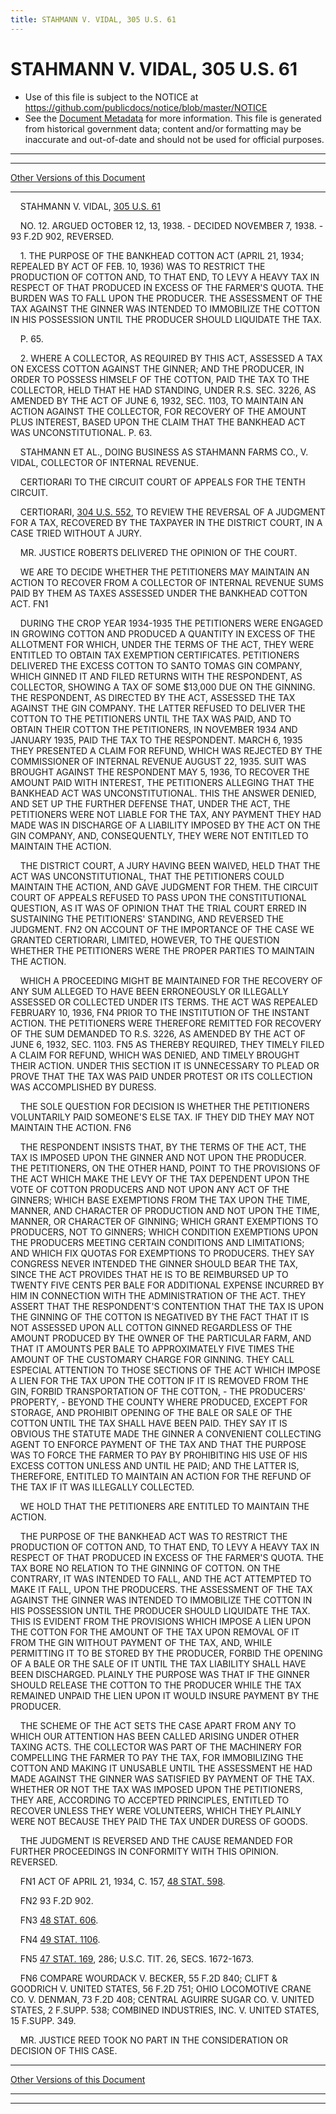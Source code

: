 ```yaml
---
title: STAHMANN V. VIDAL, 305 U.S. 61
---
```


# STAHMANN V. VIDAL, 305 U.S. 61

* Use of this file is subject to the NOTICE at https://github.com/publicdocs/notice/blob/master/NOTICE
* See the [Document Metadata](../../../index.md) for more information.
  This file is generated from historical government data; content and/or formatting may be inaccurate and out-of-date and should not be used for official purposes.

----------
----------

[Other Versions of this Document](https://publicdocs.github.io/go/links?ns=uslm-x&ref=%2Fus%2Fcourts%2Fscotus%2FusReporter%2F305%2F61)

----------

    STAHMANN V. VIDAL, [305 U.S. 61][/us/courts/scotus/usReporter/305/61]

    NO. 12.  ARGUED OCTOBER 12, 13, 1938.  - DECIDED NOVEMBER 7, 1938.  - 93 F.2D 902, REVERSED.

    1.  THE PURPOSE OF THE BANKHEAD COTTON ACT (APRIL 21, 1934; REPEALED BY ACT OF FEB. 10, 1936) WAS TO RESTRICT THE PRODUCTION OF COTTON AND, TO THAT END, TO LEVY A HEAVY TAX IN RESPECT OF THAT PRODUCED IN EXCESS OF THE FARMER'S QUOTA.  THE BURDEN WAS TO FALL UPON THE PRODUCER.  THE ASSESSMENT OF THE TAX AGAINST THE GINNER WAS INTENDED TO IMMOBILIZE THE COTTON IN HIS POSSESSION UNTIL THE PRODUCER SHOULD LIQUIDATE THE TAX.

    P. 65.

    2.  WHERE A COLLECTOR, AS REQUIRED BY THIS ACT, ASSESSED A TAX ON EXCESS COTTON AGAINST THE GINNER; AND THE PRODUCER, IN ORDER TO POSSESS HIMSELF OF THE COTTON, PAID THE TAX TO THE COLLECTOR, HELD THAT HE HAD STANDING, UNDER R.S. SEC. 3226, AS AMENDED BY THE ACT OF JUNE 6, 1932, SEC. 1103, TO MAINTAIN AN ACTION AGAINST THE COLLECTOR, FOR RECOVERY OF THE AMOUNT PLUS INTEREST, BASED UPON THE CLAIM THAT THE BANKHEAD ACT WAS UNCONSTITUTIONAL.  P. 63.

    STAHMANN ET AL., DOING BUSINESS AS STAHMANN FARMS CO., V. VIDAL, COLLECTOR OF INTERNAL REVENUE.

    CERTIORARI TO THE CIRCUIT COURT OF APPEALS FOR THE TENTH CIRCUIT.

    CERTIORARI, [304 U.S. 552][/us/courts/scotus/usReporter/304/552], TO REVIEW THE REVERSAL OF A JUDGMENT FOR A TAX, RECOVERED BY THE TAXPAYER IN THE DISTRICT COURT, IN A CASE TRIED WITHOUT A JURY.

    MR. JUSTICE ROBERTS DELIVERED THE OPINION OF THE COURT.

    WE ARE TO DECIDE WHETHER THE PETITIONERS MAY MAINTAIN AN ACTION TO RECOVER FROM A COLLECTOR OF INTERNAL REVENUE SUMS PAID BY THEM AS TAXES ASSESSED UNDER THE BANKHEAD COTTON ACT.  FN1

    DURING THE CROP YEAR 1934-1935 THE PETITIONERS WERE ENGAGED IN GROWING COTTON AND PRODUCED A QUANTITY IN EXCESS OF THE ALLOTMENT FOR WHICH, UNDER THE TERMS OF THE ACT, THEY WERE ENTITLED TO OBTAIN TAX EXEMPTION CERTIFICATES.  PETITIONERS DELIVERED THE EXCESS COTTON TO SANTO TOMAS GIN COMPANY, WHICH GINNED IT AND FILED RETURNS WITH THE RESPONDENT, AS COLLECTOR, SHOWING A TAX OF SOME $13,000 DUE ON THE GINNING.  THE RESPONDENT, AS DIRECTED BY THE ACT, ASSESSED THE TAX AGAINST THE GIN COMPANY.  THE LATTER REFUSED TO DELIVER THE COTTON TO THE PETITIONERS UNTIL THE TAX WAS PAID, AND TO OBTAIN THEIR COTTON THE PETITIONERS, IN NOVEMBER 1934 AND JANUARY 1935, PAID THE TAX TO THE RESPONDENT.  MARCH 6, 1935 THEY PRESENTED A CLAIM FOR REFUND, WHICH WAS REJECTED BY THE COMMISSIONER OF INTERNAL REVENUE AUGUST 22, 1935.  SUIT WAS BROUGHT AGAINST THE RESPONDENT MAY 5, 1936, TO RECOVER THE AMOUNT PAID WITH INTEREST, THE PETITIONERS ALLEGING THAT THE BANKHEAD ACT WAS UNCONSTITUTIONAL.  THIS THE ANSWER DENIED, AND SET UP THE FURTHER DEFENSE THAT, UNDER THE ACT, THE PETITIONERS WERE NOT LIABLE FOR THE TAX, ANY PAYMENT THEY HAD MADE WAS IN DISCHARGE OF A LIABILITY IMPOSED BY THE ACT ON THE GIN COMPANY, AND, CONSEQUENTLY, THEY WERE NOT ENTITLED TO MAINTAIN THE ACTION.

    THE DISTRICT COURT, A JURY HAVING BEEN WAIVED, HELD THAT THE ACT WAS UNCONSTITUTIONAL, THAT THE PETITIONERS COULD MAINTAIN THE ACTION, AND GAVE JUDGMENT FOR THEM.  THE CIRCUIT COURT OF APPEALS REFUSED TO PASS UPON THE CONSTITUTIONAL QUESTION, AS IT WAS OF OPINION THAT THE TRIAL COURT ERRED IN SUSTAINING THE PETITIONERS' STANDING, AND REVERSED THE JUDGMENT.  FN2  ON ACCOUNT OF THE IMPORTANCE OF THE CASE WE GRANTED CERTIORARI, LIMITED, HOWEVER, TO THE QUESTION WHETHER THE PETITIONERS WERE THE PROPER PARTIES TO MAINTAIN THE ACTION.

    WHICH A PROCEEDING MIGHT BE MAINTAINED FOR THE RECOVERY OF ANY SUM ALLEGED TO HAVE BEEN ERRONEOUSLY OR ILLEGALLY ASSESSED OR COLLECTED UNDER ITS TERMS.  THE ACT WAS REPEALED FEBRUARY 10, 1936,  FN4  PRIOR TO THE INSTITUTION OF THE INSTANT ACTION.  THE PETITIONERS WERE THEREFORE REMITTED FOR RECOVERY OF THE SUM DEMANDED TO R.S. 3226, AS AMENDED BY THE ACT OF JUNE 6, 1932, SEC. 1103.  FN5  AS THEREBY REQUIRED, THEY TIMELY FILED A CLAIM FOR REFUND, WHICH WAS DENIED, AND TIMELY BROUGHT THEIR ACTION.  UNDER THIS SECTION IT IS UNNECESSARY TO PLEAD OR PROVE THAT THE TAX WAS PAID UNDER PROTEST OR ITS COLLECTION WAS ACCOMPLISHED BY DURESS.

    THE SOLE QUESTION FOR DECISION IS WHETHER THE PETITIONERS VOLUNTARILY PAID SOMEONE'S ELSE TAX.  IF THEY DID THEY MAY NOT MAINTAIN THE ACTION.  FN6

    THE RESPONDENT INSISTS THAT, BY THE TERMS OF THE ACT, THE TAX IS IMPOSED UPON THE GINNER AND NOT UPON THE PRODUCER.  THE PETITIONERS, ON THE OTHER HAND, POINT TO THE PROVISIONS OF THE ACT WHICH MAKE THE LEVY OF THE TAX DEPENDENT UPON THE VOTE OF COTTON PRODUCERS AND NOT UPON ANY ACT OF THE GINNERS; WHICH BASE EXEMPTIONS FROM THE TAX UPON THE TIME, MANNER, AND CHARACTER OF PRODUCTION AND NOT UPON THE TIME, MANNER, OR CHARACTER OF GINNING; WHICH GRANT EXEMPTIONS TO PRODUCERS, NOT TO GINNERS; WHICH CONDITION EXEMPTIONS UPON THE PRODUCERS MEETING CERTAIN CONDITIONS AND LIMITATIONS; AND WHICH FIX QUOTAS FOR EXEMPTIONS TO PRODUCERS.  THEY SAY CONGRESS NEVER INTENDED THE GINNER SHOULD BEAR THE TAX, SINCE THE ACT PROVIDES THAT HE IS TO BE REIMBURSED UP TO TWENTY FIVE CENTS PER BALE FOR ADDITIONAL EXPENSE INCURRED BY HIM IN CONNECTION WITH THE ADMINISTRATION OF THE ACT.  THEY ASSERT THAT THE RESPONDENT'S CONTENTION THAT THE TAX IS UPON THE GINNING OF THE COTTON IS NEGATIVED BY THE FACT THAT IT IS NOT ASSESSED UPON ALL COTTON GINNED REGARDLESS OF THE AMOUNT PRODUCED BY THE OWNER OF THE PARTICULAR FARM, AND THAT IT AMOUNTS PER BALE TO APPROXIMATELY FIVE TIMES THE AMOUNT OF THE CUSTOMARY CHARGE FOR GINNING.  THEY CALL ESPECIAL ATTENTION TO THOSE SECTIONS OF THE ACT WHICH IMPOSE A LIEN FOR THE TAX UPON THE COTTON IF IT IS REMOVED FROM THE GIN, FORBID TRANSPORTATION OF THE COTTON,  - THE PRODUCERS' PROPERTY,  - BEYOND THE COUNTY WHERE PRODUCED, EXCEPT FOR STORAGE, AND PROHIBIT OPENING OF THE BALE OR SALE OF THE COTTON UNTIL THE TAX SHALL HAVE BEEN PAID.  THEY SAY IT IS OBVIOUS THE STATUTE MADE THE GINNER A CONVENIENT COLLECTING AGENT TO ENFORCE PAYMENT OF THE TAX AND THAT THE PURPOSE WAS TO FORCE THE FARMER TO PAY BY PROHIBITING HIS USE OF HIS EXCESS COTTON UNLESS AND UNTIL HE PAID; AND THE LATTER IS, THEREFORE, ENTITLED TO MAINTAIN AN ACTION FOR THE REFUND OF THE TAX IF IT WAS ILLEGALLY COLLECTED.

    WE HOLD THAT THE PETITIONERS ARE ENTITLED TO MAINTAIN THE ACTION.

    THE PURPOSE OF THE BANKHEAD ACT WAS TO RESTRICT THE PRODUCTION OF COTTON AND, TO THAT END, TO LEVY A HEAVY TAX IN RESPECT OF THAT PRODUCED IN EXCESS OF THE FARMER'S QUOTA.  THE TAX BORE NO RELATION TO THE GINNING OF COTTON.  ON THE CONTRARY, IT WAS INTENDED TO FALL, AND THE ACT ATTEMPTED TO MAKE IT FALL, UPON THE PRODUCERS.  THE ASSESSMENT OF THE TAX AGAINST THE GINNER WAS INTENDED TO IMMOBILIZE THE COTTON IN HIS POSSESSION UNTIL THE PRODUCER SHOULD LIQUIDATE THE TAX.  THIS IS EVIDENT FROM THE PROVISIONS WHICH IMPOSE A LIEN UPON THE COTTON FOR THE AMOUNT OF THE TAX UPON REMOVAL OF IT FROM THE GIN WITHOUT PAYMENT OF THE TAX, AND, WHILE PERMITTING IT TO BE STORED BY THE PRODUCER, FORBID THE OPENING OF A BALE OR THE SALE OF IT UNTIL THE TAX LIABILITY SHALL HAVE BEEN DISCHARGED.  PLAINLY THE PURPOSE WAS THAT IF THE GINNER SHOULD RELEASE THE COTTON TO THE PRODUCER WHILE THE TAX REMAINED UNPAID THE LIEN UPON IT WOULD INSURE PAYMENT BY THE PRODUCER.

    THE SCHEME OF THE ACT SETS THE CASE APART FROM ANY TO WHICH OUR ATTENTION HAS BEEN CALLED ARISING UNDER OTHER TAXING ACTS.  THE COLLECTOR WAS PART OF THE MACHINERY FOR COMPELLING THE FARMER TO PAY THE TAX, FOR IMMOBILIZING THE COTTON AND MAKING IT UNUSABLE UNTIL THE ASSESSMENT HE HAD MADE AGAINST THE GINNER WAS SATISFIED BY PAYMENT OF THE TAX.  WHETHER OR NOT THE TAX WAS IMPOSED UPON THE PETITIONERS, THEY ARE, ACCORDING TO ACCEPTED PRINCIPLES, ENTITLED TO RECOVER UNLESS THEY WERE VOLUNTEERS, WHICH THEY PLAINLY WERE NOT BECAUSE THEY PAID THE TAX UNDER DURESS OF GOODS.

    THE JUDGMENT IS REVERSED AND THE CAUSE REMANDED FOR FURTHER PROCEEDINGS IN CONFORMITY WITH THIS OPINION.  REVERSED.

    FN1  ACT OF APRIL 21, 1934, C. 157, [48 STAT. 598][/us/stat/48/598].

    FN2  93 F.2D 902.

    FN3  [48 STAT. 606][/us/stat/48/606].

    FN4  [49 STAT. 1106][/us/stat/49/1106].

    FN5  [47 STAT. 169][/us/stat/47/169], 286; U.S.C. TIT. 26, SECS. 1672-1673.

    FN6  COMPARE WOURDACK V. BECKER, 55 F.2D 840; CLIFT & GOODRICH V. UNITED STATES, 56 F.2D 751; OHIO LOCOMOTIVE CRANE CO. V. DENMAN, 73 F.2D 408; CENTRAL AGUIRRE SUGAR CO. V. UNITED STATES, 2 F.SUPP.  538; COMBINED INDUSTRIES, INC. V. UNITED STATES, 15 F.SUPP.  349.

    MR. JUSTICE REED TOOK NO PART IN THE CONSIDERATION OR DECISION OF THIS CASE.

----------

[Other Versions of this Document](https://publicdocs.github.io/go/links?ns=uslm-x&ref=%2Fus%2Fcourts%2Fscotus%2FusReporter%2F305%2F61)

----------
----------

[/us/courts/scotus/usReporter/305/61]: https://publicdocs.github.io/go/links?ns=uslm-x&ref=%2Fus%2Fcourts%2Fscotus%2FusReporter%2F305%2F61
[/us/courts/scotus/usReporter/304/552]: https://publicdocs.github.io/go/links?ns=uslm-x&ref=%2Fus%2Fcourts%2Fscotus%2FusReporter%2F304%2F552
[/us/stat/48/598]: https://publicdocs.github.io/go/links?ns=uslm&ref=%2Fus%2Fstat%2F48%2F598
[/us/stat/48/606]: https://publicdocs.github.io/go/links?ns=uslm&ref=%2Fus%2Fstat%2F48%2F606
[/us/stat/49/1106]: https://publicdocs.github.io/go/links?ns=uslm&ref=%2Fus%2Fstat%2F49%2F1106
[/us/stat/47/169]: https://publicdocs.github.io/go/links?ns=uslm&ref=%2Fus%2Fstat%2F47%2F169


